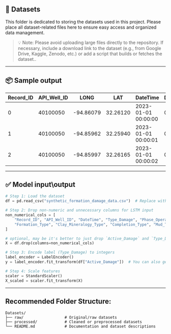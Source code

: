## 📁 Datasets

This folder is dedicated to storing the datasets used in this project.
Please place all dataset-related files here to ensure easy access and organized data management.

> 💡 Note: Please avoid uploading large files directly to the repository. If necessary, include a download link to the dataset (e.g., from Google Drive, Kaggle, Zenodo, etc.) or add a script that builds or fetches the dataset..

---
## 📦 Sample output

| Record_ID | API_Well_ID |   LONG    |   LAT    |      DateTime       | Days_Age_Well | Phase_Operation | Formation_Type | Clay_Mineralogy_Type | Fractures_Presence | Reservoir_Temperature | Formation_Permeability | Porosity_Formation | Clay_Content_Percent | Completion_Type | Density_Perforation | Depth_Measured | Depth_Bit | Weight_on_Bit |   RPM   |  ROP  | Torque | Pressure_Standpipe | Pressure_Annulus | Overbalance | Pressure_Reservoir |   Mud_Type   | In_Rate_Flow_Mud | Mud_Weight_In | Mud_Temperature_In | Chloride_Content | Solid_Content | Mud_pH | Out_Rate_Flow_Mud | Volume_Pit | Mud_Temperature_Out | Viscosity | Fluid_Loss_API | Mud_Weight_Out | Active_Damage |       Type_Damage        |
|-----------|-------------|-----------|----------|---------------------|----------------|------------------|----------------|----------------------|---------------------|------------------------|-------------------------|---------------------|------------------------|------------------|----------------------|----------------|-----------|----------------|---------|-------|--------|---------------------|-------------------|-------------|---------------------|--------------|-------------------|----------------|---------------------|-------------------|----------------|--------|--------------------|-------------|----------------------|-----------|------------------|----------------|----------------|---------------------------|
|    0      |  40100050   | -94.86079 | 32.26120 | 2023-01-01 00:00:00 |       0        | Drilling         | Shale          | Illite               |          0          |         70.59          |         153.14          |        18.99        |         25.71         | Cased           |        31.89         |    500.86      |  494.39   |     4902.66     |  130.32 | 13.72 | 533.19 |       3184.97       |       2995.44      |    86.86     |       4877.69       | Water-based  |       92.83       |     8.99       |        42.13        |      506.95       |     13.38      |  7.16  |        89.57        |   567.89    |        37.89         |   14.71    |       0.52       |      9.13      |       No       |      No Damage          |
|    1      |  40100050   | -94.85962 | 32.25940 | 2023-01-01 00:00:01 |       0        | Drilling         | Limestone      | Kaolinite            |          1          |         88.97          |         150.42          |        25.78        |         14.91         | Open Hole       |        12.45         |    507.73      |  498.58   |     4876.45     |  118.77 | 13.21 | 481.28 |       3051.16       |       2880.88      |    93.71     |       5032.48       | Oil-based    |       96.45       |     9.21       |        38.61        |      490.44       |     10.57      |  7.06  |        92.88        |   599.34    |        36.87         |   17.18    |       0.61       |      8.84      |       No       |      No Damage          |
|    2      |  40100050   | -94.85997 | 32.26165 | 2023-01-01 00:00:02 |       0        | Drilling         | Sandstone      | Montmorillonite      |          1          |         86.11          |          82.73          |        29.87        |         41.75         | Liner           |        18.91         |    503.65      |  496.53   |     4894.21     |  126.98 | 11.83 | 519.42 |       3194.31       |       3002.67      |   110.42     |       5096.74       | Synthetic    |       98.34       |     9.34       |        39.07        |      540.16       |     11.69      |  7.28  |        95.11        |   576.42    |        37.14         |   13.62    |       0.58       |      9.01      |      Yes       |   Clay & Iron Control    |

---
## ✅ Model input\output

```python
# Step 1: Load the dataset
df = pd.read_csv("synthetic_formation_damage_data.csv")  # Replace with your actual path

# Step 2: Drop non-numeric and unnecessary columns for LSTM input
non_numerical_cols = [
    "Record_ID", "API_Well_ID", "DateTime", "Type_Damage", "Phase_Operation",
    "Formation_Type", "Clay_Mineralogy_Type", "Completion_Type", "Mud_Type", "Active_Damage"
]

# optional, may be it's better to just drop `Active_Damage` and `Type_Damage`
X = df.drop(columns=non_numerical_cols) 

# Step 3: Encode label (Type_Damage) to integers
label_encoder = LabelEncoder()
y = label_encoder.fit_transform(df["Active_Damage"])  # You can also get class names using label_encoder.classes_

# Step 4: Scale features
scaler = StandardScaler()
X_scaled = scaler.fit_transform(X)
```

---

## Recommended Folder Structure:


```
Datasets/
├── raw/                  # Original/raw datasets
├── processed/            # Cleaned or preprocessed datasets
└── README.md             # Documentation and dataset descriptions
```
